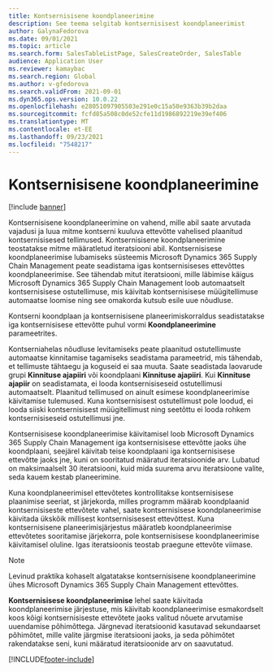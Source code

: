 ```yaml
---
title: Kontsernisisene koondplaneerimine
description: See teema selgitab kontsernisisest koondplaneerimist
author: GalynaFedorova
ms.date: 09/01/2021
ms.topic: article
ms.search.form: SalesTableListPage, SalesCreateOrder, SalesTable
audience: Application User
ms.reviewer: kamaybac
ms.search.region: Global
ms.author: v-gfedorova
ms.search.validFrom: 2021-09-01
ms.dyn365.ops.version: 10.0.22
ms.openlocfilehash: e28051097905503e291e0c15a50e9363b39b2daa
ms.sourcegitcommit: fcfd85a508c0de52cfe11d1986892219e39ef406
ms.translationtype: MT
ms.contentlocale: et-EE
ms.lasthandoff: 09/23/2021
ms.locfileid: "7548217"
---
```

# <a name="intercompany-master-scheduling"></a>Kontsernisisene koondplaneerimine

[!include [banner](../../includes/banner.md)]

Kontsernisisene koondplaneerimine on vahend, mille abil saate arvutada vajadusi ja luua mitme kontserni kuuluva ettevõtte vahelised plaanitud kontsernisisesed tellimused. Kontsernisisene koondplaneerimine teostatakse mitme määratletud iteratsiooni abil. Kontsernisisese koondplaneerimise lubamiseks süsteemis Microsoft Dynamics 365 Supply Chain Management peate seadistama igas kontsernisiseses ettevõttes koondplaneerimise. See tähendab mitut iteratsiooni, mille läbimise käigus Microsoft Dynamics 365 Supply Chain Management loob automaatselt kontsernisisese ostutellimuse, mis käivitab kontsernisisese müügitellimuse automaatse loomise ning see omakorda kutsub esile uue nõudluse.

Kontserni koondplaan ja kontsernisisene planeerimiskorraldus seadistatakse iga kontsernisisese ettevõtte puhul vormi **Koondplaneerimine** parameetrites.

Kontserniahelas nõudluse levitamiseks peate plaanitud ostutellimuste automaatse kinnitamise tagamiseks seadistama parameetrid, mis tähendab, et tellimuste tähtaegu ja koguseid ei saa muuta. Saate seadistada laovarude grupi **Kinnituse ajapiiri** või koondplaani **Kinnituse ajapiiri**. Kui **Kinnituse ajapiir** on seadistamata, ei looda kontsernisiseseid ostutellimusi automaatselt. Plaanitud tellimused on ainult esimese koondplaneerimise käivitamise tulemused. Kuna kontsernisisest ostutellimust pole loodud, ei looda siiski kontsernisisest müügitellimust ning seetõttu ei looda rohkem kontsernisiseseid ostutellimusi jne.

Kontsernisisese koondplaneerimise käivitamisel loob Microsoft Dynamics 365 Supply Chain Management iga kontsernisisese ettevõtte jaoks ühe koondplaani, seejärel käivitab teise koondplaani iga kontsernisisese ettevõtte jaoks jne, kuni on sooritatud määratud iteratsioonide arv. Lubatud on maksimaalselt 30 iteratsiooni, kuid mida suurema arvu iteratsioone valite, seda kauem kestab planeerimine.

Kuna koondplaneerimisel ettevõtetes kontrollitakse kontsernisisese plaanimise seeriat, st järjekorda, milles programm määrab koondplaanid kontsernisiseste ettevõtete vahel, saate kontsernisisese koondplaneerimise käivitada ükskõik millisest kontsernisisesest ettevõttest. Kuna kontsernisisene planeerimisjärjestus määratleb koondplaneerimise ettevõtetes sooritamise järjekorra, pole kontsernisisese koondplaneerimise käivitamisel oluline. Igas iteratsioonis teostab praegune ettevõte viimase.

> [!NOTE]
> Levinud praktika kohaselt algatatakse kontsernisisene koondplaneerimine ühes Microsoft Dynamics 365 Supply Chain Management ettevõttes.

**Kontsernisisese koondplaneerimise** lehel saate käivitada koondplaneerimise järjestuse, mis käivitab koondplaneerimise esmakordselt koos kõigi kontsernisiseste ettevõtete jaoks valitud nõuete arvutamise uuendamise põhimõttega. Järgnevad iteratsioonid kasutavad sekundaarset põhimõtet, mille valite järgmise iteratsiooni jaoks, ja seda põhimõtet rakendatakse seni, kuni määratud iteratsioonide arv on saavutatud.

[!INCLUDE[footer-include](../../includes/footer-banner.md)]

